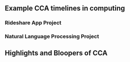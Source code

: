 ## Example CCA timelines in computing

### Rideshare App Project

### Natural Language Processing Project

## Highlights and Bloopers of CCA
